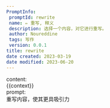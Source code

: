 ```yaml
---
PromptInfo:
 promptId: rewrite
 name: ✏️ 重写, 释义 
 description: 选择一个内容，对它进行重写。
 author: Noureddine
 tags: 写作
 version: 0.0.1
title: rewrite
date created: 2023-03-19
date modified: 2023-06-20
---
```


content:  
{{context}}  
prompt:  
重写内容，使其更具吸引力

